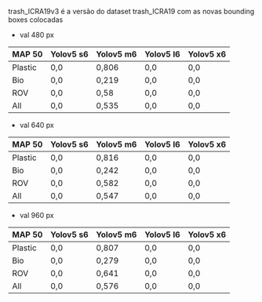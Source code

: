trash_ICRA19v3 é a versão do dataset trash_ICRA19 com as novas bounding boxes colocadas

- val  480 px

| MAP 50  | Yolov5 s6 | Yolov5 m6 | Yolov5 l6 | Yolov5 x6 |
| ------- | --------- | --------- | --------- | --------- |
| Plastic | 0,0     | 0,806    | 0,0     | 0,0     |
| Bio     | 0,0    | 0,219    | 0,0    | 0,0     |
| ROV     | 0,0     | 0,58    | 0,0     | 0,0     |
| All     | 0,0     | 0,535     | 0,0     | 0,0    |

- val 640 px

| MAP 50  | Yolov5 s6 | Yolov5 m6 | Yolov5 l6 | Yolov5 x6 |
| ------- | --------- | --------- | --------- | --------- |
| Plastic | 0,0     | 0,816     | 0,0     | 0,0     |
| Bio     | 0,0   | 0,242  | 0,0     | 0,0    |
| ROV     | 0,0    | 0,582    | 0,0     | 0,0     |
| All     | 0,0     | 0,547     | 0,0     | 0,0     |

- val 960 px

| MAP 50  | Yolov5 s6 | Yolov5 m6 | Yolov5 l6 | Yolov5 x6 |
| ------- | --------- | --------- | --------- | --------- |
| Plastic | 0,0     | 0,807     | 0,0     | 0,0     |
| Bio     | 0,0    | 0,279    | 0,0     | 0,0     |
| ROV     | 0,0     | 0,641    | 0,0    | 0,0     |
| All     | 0,0     | 0,576     | 0,0     | 0,0     |




